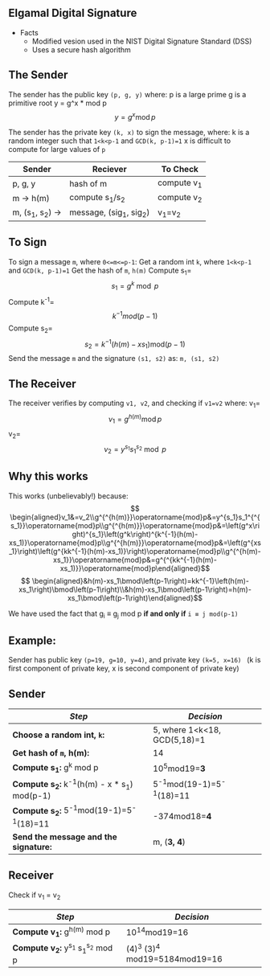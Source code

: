 ## Elgamal Digital Signature
- Facts
	- Modified vesion used in the NIST Digital Signature Standard (DSS)
	- Uses a secure hash algorithm

## The Sender
The sender has the public key `(p, g, y)` where:
	p is a large prime
	g is a primitive root
	y = g^x * mod p $$ y=g^x\operatorname{mod}p$$

The sender has the private key `(k, x)` to sign the message, where:
	k is a random integer such that `1<k<p-1` and `GCD(k, p-1)=1`
	x is difficult to compute for large values of `p`

| Sender                               | Reciever              | To Check                    |
| ------------------------------------ | --------------------- | --------------------------- |
| p, g, y                              | hash of m             | compute v<sub>1</sub>       |
| m -> h(m)                            | compute s<sub>1</sub>/s<sub>2</sub>         | compute v<sub>2</sub>       |
| m, (s<sub>1</sub>, s<sub>2</sub>) -> | message, (sig<sub>1</sub>, sig<sub>2</sub>) | v<sub>1</sub>=v<sub>2</sub> |

## To Sign
To sign a message `m`, where `0<=m<=p-1`:
	Get a random int `k`, where `1<k<p-1` and `GCD(k, p-1)=1`
	Get the hash of `m`, `h(m)`
	Compute s<sub>1</sub>= $$ s_1=g^k\bmod p$$
	Compute k<sup>-1</sup>= $$ k^{-1} mod( p - 1)$$
	Compute s<sub>2</sub>= $$ s_2=k^{-1}\left(h(m)-xs_1\right){\mathrm{mod}}\left(p-1\right)$$
	Send the message `m` and the signature `(s1, s2)` as: `m, (s1, s2)`


## The Receiver
The receiver verifies by computing `v1, v2`, and checking if `v1=v2` where:
	v<sub>1</sub>=$$ \nu_1=g^{h(m)}\operatorname{mod}p$$
	v<sub>2</sub>=$$ \nu_{2}=y^{s_{1}}s_{1}^{s_{2}}\bmod p$$

## Why this works
This works (unbelievably!) because:
$$ \begin{aligned}v_1&=v_2\\g^{^{h(m)}}\operatorname{mod}p&=y^{s_1}s_1^{^{s_1}}\operatorname{mod}p\\g^{^{h(m)}}\operatorname{mod}p&=\left(g^x\right)^{s_1}\left(g^k\right)^{k^{-1}(h(m)-xs_1)}\operatorname{mod}p\\g^{^{h(m)}}\operatorname{mod}p&=\left(g^{xs_1}\right)\left(g^{kk^{-1}(h(m)-xs_1)}\right)\operatorname{mod}p\\g^{^{h(m)-xs_1}}\operatorname{mod}p&=g^{^{kk^{-1}(h(m)-xs_1)}}\operatorname{mod}p\end{aligned}$$
$$ \begin{aligned}&h(m)-xs_1\bmod\left(p-1\right)=kk^{-1}\left(h(m)-xs_1\right)\bmod\left(p-1\right)\\&h(m)-xs_1\bmod\left(p-1\right)=h(m)-xs_1\bmod\left(p-1\right)\end{aligned}$$

We have used the fact that g<sub>i</sub> ≡ g<sub>j</sub> mod p **if and only if** `i ≡ j mod(p-1)`

## Example:
Sender has public key `(p=19, g=10, y=4)`, and private key `(k=5, x=16) `
(k is first component of private key, x is second component of private key)

## Sender 

| *Step*                                                                       | *Decision*                                    |
| ---------------------------------------------------------------------------- | --------------------------------------------- |
| **Choose a random int, `k`:**                                                | 5, where 1<k<18, GCD(5,18)=1                  |
| **Get hash of `m`, h(m):**                                                   | 14                                            |
| **Compute s<sub>1</sub>:** g<sup>k</sup> mod p                               | 10<sup>5</sup>mod19=**3**                     |
| **Compute s<sub>2</sub>:** k<sup>-1</sup>(h(m) - x * s<sub>1</sub>) mod(p-1) | 5<sup>-1</sup>mod(19-1)=5<sup>-1</sup>(18)=11 |
| **Compute s<sub>2</sub>:** 5<sup>-1</sup>mod(19-1)=5<sup>-1</sup>(18)=11     | -374mod18=**4**                               |
| **Send the message and the signature:**                                      | m, (**3, 4**)                                 |

## Receiver 
Check if v<sub>1</sub> = v<sub>2</sub>

| *Step*                                                                                           | *Decision*                                         |
| ------------------------------------------------------------------------------------------------ | -------------------------------------------------- |
| **Compute v<sub>1</sub>:** g<sup>h(m)</sup> mod p                                                | 10<sup>14</sup>mod19=16                            |
| **Compute v<sub>2</sub>:** y<sup>s<sub>1</sub></sup> s<sub>1</sub><sup>s<sub>2</sub></sup> mod p | (4)<sup>3</sup> (3)<sup>4</sup> mod19=5184mod19=16 |

